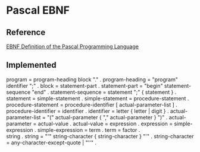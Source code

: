 # Pascal EBNF

## Reference
[EBNF Definition of the Pascal Programming Language](http://www.cs.kent.edu/~durand/CS43101Fall2004/resources/Pascal-EBNF.html)

## Implemented
program =
    program-heading block "." . 
program-heading =
    "program" identifier ";" . 
block =
    statement-part .
statement-part =
    "begin" statement-sequence "end" . 
statement-sequence =
    statement ";" { statement } . 
statement =
    simple-statement . 
simple-statement =
    procedure-statement . 
procedure-statement =
    procedure-identifier [ actual-parameter-list ] . 
procedure-identifier =
    identifier . 
identifier =
    letter { letter | digit } . 
actual-parameter-list =
    "(" actual-parameter { "," actual-parameter } ")" . 
actual-parameter =
    actual-value . 
actual-value =
    expression . 
expression =
    simple-expression . 
simple-expression =
    term  . 
term =
    factor .   
    string  . 
string =
    "'" string-character { string-character } "'" . 
string-character =
    any-character-except-quote | "''" . 